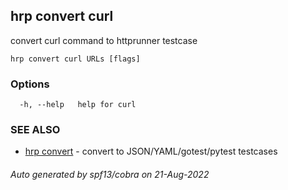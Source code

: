 ## hrp convert curl

convert curl command to httprunner testcase

```
hrp convert curl URLs [flags]
```

### Options

```
  -h, --help   help for curl
```

### SEE ALSO

* [hrp convert](hrp_convert.md)	 - convert to JSON/YAML/gotest/pytest testcases

###### Auto generated by spf13/cobra on 21-Aug-2022
